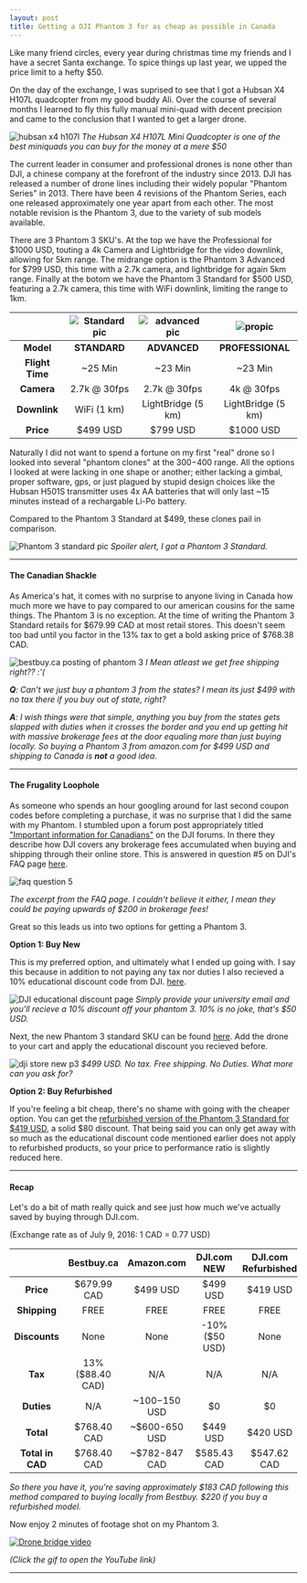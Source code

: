 ```yaml
---
layout: post
title: Getting a DJI Phantom 3 for as cheap as possible in Canada
---
```


Like many friend circles, every year during christmas time my friends and I have a secret Santa exchange. To spice things up last year, we upped the price limit to a hefty $50.

On the day of the exchange, I was suprised to see that I got a Hubsan X4 H107L quadcopter from my good buddy Ali. Over the course of several months I learned to fly this fully manual mini-quad with decent precision and came to the conclusion that I wanted to get a larger drone.

![hubsan x4 h107l](http://i.imgur.com/gLgJIdr.jpg)
*The Hubsan X4 H107L Mini Quadcopter is one of the best miniquads you can buy for the money at a mere $50*


The current leader in consumer and professional drones is none other than DJI, a chinese company at the forefront of the industry since 2013. DJI has released a number of drone lines including their widely popular "Phantom Series" in 2013. There have been 4 revisions of the Phantom Series, each one released approximately one year apart from each other. The most notable revision is the Phantom 3, due to the variety of sub models available.

There are 3 Phantom 3 SKU's. At the top we have the Professional for $1000 USD, touting a 4k Camera and Lightbridge for the video downlink, allowing for 5km range. The midrange option is the Phantom 3 Advanced for $799 USD, this time with a 2.7k camera, and lightbridge for again 5km range. Finally at the botom we have the Phantom 3 Standard for $500 USD, featuring a 2.7k camera, this time with WiFi downlink, limiting the range to 1km.

|| ![Standard pic](http://i.imgur.com/VJq3UW6.png) | ![advanced pic](http://i.imgur.com/1kz1LtX.jpg) | ![propic](http://i.imgur.com/bwbMxo1.png) |
|:-:|:-:|:-:|:-:|
| **Model** | **STANDARD** | **ADVANCED** | **PROFESSIONAL** |
| **Flight Time** | ~25 Min | ~23 Min | ~23 Min |
| **Camera** | 2.7k @ 30fps | 2.7k @ 30fps | 4k @ 30fps |
| **Downlink** | WiFi (1 km) | LightBridge (5 km) | LightBridge (5 km) |
| **Price** | $499 USD | $799 USD | $1000 USD |


Naturally I did not want to spend a fortune on my first "real" drone so I looked into several  "phantom clones" at the $300-$400 range. All the options I looked at were lacking in one shape or another; either lacking a gimbal, proper software, gps, or just plagued by stupid design choices like the Hubsan H501S transmitter uses 4x AA batteries that will only last ~15 minutes instead of a rechargable Li-Po battery.

Compared to the Phantom 3 Standard at $499, these clones pail in comparison.

![Phantom 3 standard pic](http://i.imgur.com/HH6O4he.jpg)
*Spoiler alert, I got a Phantom 3 Standard.*

---

#### The Canadian Shackle

As America's hat, it comes with no surprise to anyone living in Canada how much more we have to pay compared to our american cousins for the same things. The Phantom 3 is no exception. At the time of writing the Phantom 3 Standard retails for $679.99 CAD at most retail stores. This doesn't seem too bad until you factor in the 13% tax to get a bold asking price of $768.38 CAD.

![bestbuy.ca posting of phantom 3](http://i.imgur.com/juL8Rqg.png)
*I Mean atleast we get free shipping right?? :'(*


***Q**: Can't we just buy a phantom 3 from the states? I mean its just $499 with no tax there if you buy out of state, right?*

***A**: I wish things were that simple, anything you buy from the states gets slapped with duties when it crosses the border and you end up getting hit with massive brokerage fees at the door equaling more than just buying locally. So buying a Phantom 3 from amazon.com for $499 USD and shipping to Canada is **not** a good idea.*

---

#### The Frugality Loophole

As someone who spends an hour googling around for last second coupon codes before completing a purchase, it was no surprise that I did the same with my Phantom. I stumbled upon a forum post appropriately titled ["Important information for Canadians"](http://forum.dji.com/thread-19852-1-1.html) on the DJI forums. In there they describe how DJI covers any brokerage fees accumulated when buying and shipping through their online store. This is answered in question #5 on DJI's FAQ page [here](http://www.dji.com/support/purchase#shipping_and_delivery).

![faq question 5](http://i.imgur.com/6fbefu8.png)

*The excerpt from the FAQ page. I couldn't believe it either, I mean they could be paying upwards of $200 in brokerage fees!*


Great so this leads us into two options for getting a Phantom 3.

**Option 1: Buy New**

This is my preferred option, and ultimately what I ended up going with. I say this because in addition to not paying any tax nor duties I also recieved a 10% educational discount code from DJI. [here](http://store.dji.com/get-discount/edu?site=brandsite).

![DJI educational discount page](http://i.imgur.com/1626Ayz.png)
*Simply provide your university email and you'll recieve a 10% discount off your phantom 3. 10% is no joke, that's $50 USD.*


Next, the new Phantom 3 standard SKU can be found [here](http://store.dji.com/product/phantom-3-standard). Add the drone to your cart and apply the educational discount you recieved before.

![dji store new p3](http://i.imgur.com/TCaKPPi.png)
*$499 USD. No tax. Free shipping. No Duties. What more can you ask for?*


**Option 2: Buy Refurbished**

If you're feeling a bit cheap, there's no shame with going with the cheaper option. You can get the [refurbished version of the Phantom 3 Standard for $419 USD](http://store.dji.com/product/phantom-3-standard-refurbished-unit), a solid $80 discount. That being said you can only get away with so much as the educational discount code mentioned earlier does not apply to refurbished products, so your price to performance ratio is slightly reduced here.

---

#### Recap

Let's do a bit of math really quick and see just how much we've actually saved by buying through DJI.com.

(Exchange rate as of July 9, 2016: 1 CAD = 0.77 USD)

|| Bestbuy.ca | Amazon.com | DJI.com NEW|DJI.com Refurbished|
|:-:|:-:|:-:|:-:|:-:|
| **Price** | $679.99 CAD | $499 USD | $499 USD | $419 USD |
| **Shipping** | FREE | FREE | FREE | FREE |
| **Discounts** | None | None | -10% ($50 USD) | None|
| **Tax** | 13% ($88.40 CAD) | N/A | N/A | N/A |
| **Duties** | N/A | ~$100-$150 USD | $0 | $0 |
| **Total** | $768.40 CAD | ~$600-650 USD | $449 USD | $420 USD |
| **Total in CAD** |$768.40 CAD |~$782-847 CAD| $585.43 CAD|$547.62 CAD|

*So there you have it, you're saving approximately $183 CAD following this method compared to buying locally from Bestbuy. $220 if you buy a refurbished model.*

Now enjoy 2 minutes of footage shot on my Phantom 3. 

[![Drone bridge video](http://haidarn2.github.io/images/cheap-phantom3/bridge.gif)](https://www.youtube.com/watch?v=V6-WdIptsX4)

*(Click the gif to open the YouTube link)*

---

